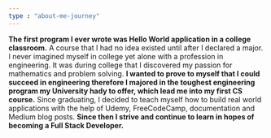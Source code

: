 ```yaml
---
type : "about-me-journey"
---
```



**The first program I ever wrote was Hello World application in a college classroom.** A course that I had no idea existed until after I declared a major. I never imagined myself in college yet alone with a profession in engineering. It was during college that I discovered my passion for mathematics and problem solving. **I wanted to prove to myself that I could succeed in engineering therefore I majored in the toughest engineering program my University hady to offer, which lead me into my first CS course.** Since graduating, I decided to teach myself how to build real world applications with the help of Udemy, FreeCodeCamp, documentation and Medium blog posts. **Since then I strive and continue to learn in hopes of becoming a Full Stack Developer.**